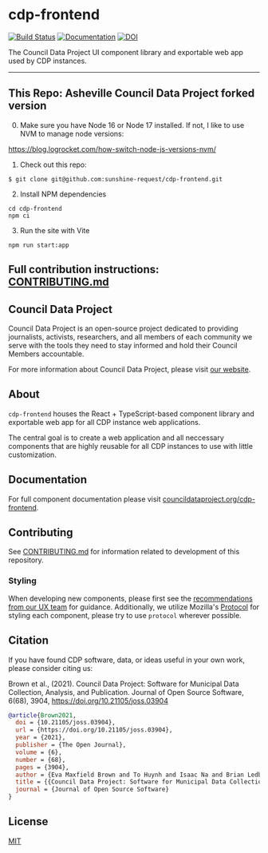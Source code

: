 # cdp-frontend

[![Build Status](https://github.com/CouncilDataProject/cdp-frontend/workflows/Build%20Main/badge.svg)](https://github.com/CouncilDataProject/cdp-frontend/actions)
[![Documentation](https://github.com/CouncilDataProject/cdp-frontend/workflows/Documentation/badge.svg)](https://CouncilDataProject.github.io/cdp-frontend)
[![DOI](https://joss.theoj.org/papers/10.21105/joss.03904/status.svg)](https://doi.org/10.21105/joss.03904)

The Council Data Project UI component library and exportable web app used by CDP instances.

---

## This Repo: Asheville Council Data Project forked version

0. Make sure you have Node 16 or Node 17 installed. If not, I like to use NVM to manage node versions:

https://blog.logrocket.com/how-switch-node-js-versions-nvm/

1. Check out this repo:

```
$ git clone git@github.com:sunshine-request/cdp-frontend.git
```

2. Install NPM dependencies

``` 
cd cdp-frontend
npm ci
```

3. Run the site with Vite

```
npm run start:app
```

Full contribution instructions: [CONTRIBUTING.md](CONTRIBUTING.md)
---

## Council Data Project

Council Data Project is an open-source project dedicated to providing journalists, activists, researchers, and all members of each community we serve with the tools they need to stay informed and hold their Council Members accountable.

For more information about Council Data Project, please visit [our website](https://councildataproject.org/).

## About

`cdp-frontend` houses the React + TypeScript-based component library and exportable web app for all CDP instance web applications.

The central goal is to create a web application and all neccessary components that are highly reusable for all CDP instances to use with little customization.

## Documentation

For full component documentation please visit [councildataproject.org/cdp-frontend](https://councildataproject.org/cdp-frontend).

## Contributing

See [CONTRIBUTING.md](CONTRIBUTING.md) for information related to development of this repository.

### Styling

When developing new components, please first see the [recommendations from our UX team](https://docs.google.com/presentation/d/15rkic20QV6GU0_nL-8zHIgcw8-o1bCQIiYMsY2j6qFg/edit?usp=sharing) for guidance. Additionally, we utilize Mozilla's [Protocol](https://github.com/mozilla/protocol/) for styling each component, please try to use `protocol` wherever possible.

## Citation

If you have found CDP software, data, or ideas useful in your own work, please consider citing us:

Brown et al., (2021). Council Data Project: Software for Municipal Data Collection, Analysis, and Publication. Journal of Open Source Software, 6(68), 3904, https://doi.org/10.21105/joss.03904

```bibtex
@article{Brown2021,
  doi = {10.21105/joss.03904},
  url = {https://doi.org/10.21105/joss.03904},
  year = {2021},
  publisher = {The Open Journal},
  volume = {6},
  number = {68},
  pages = {3904},
  author = {Eva Maxfield Brown and To Huynh and Isaac Na and Brian Ledbetter and Hawk Ticehurst and Sarah Liu and Emily Gilles and Katlyn M. f. Greene and Sung Cho and Shak Ragoler and Nicholas Weber},
  title = {{Council Data Project: Software for Municipal Data Collection, Analysis, and Publication}},
  journal = {Journal of Open Source Software}
}
```

## License

[MIT](./LICENSE)
